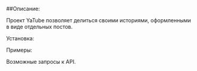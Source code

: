 ##Описание:

Проект YaTube позволяет делиться своими историями, оформленными в виде отдельных постов.

Установка:

Примеры:

Возможные запросы к API.
